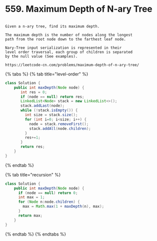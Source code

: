 # 559. Maximum Depth of N-ary Tree

```text

Given a n-ary tree, find its maximum depth.

The maximum depth is the number of nodes along the longest 
path from the root node down to the farthest leaf node.

Nary-Tree input serialization is represented in their 
level order traversal, each group of children is separated 
by the null value (See examples).

https://leetcode-cn.com/problems/maximum-depth-of-n-ary-tree/
```

{% tabs %}
{% tab title="level-order" %}
```java
class Solution {
    public int maxDepth(Node node) {
       int res = 0;
       if (node == null) return res;
       LinkedList<Node> stack = new LinkedList<>();
       stack.addLast(node);
       while (!stack.isEmpty()) {
         int size = stack.size();
         for (int i=0; i<size; i++) {
           node = stack.removeFirst();
           stack.addAll(node.children);
         }
         res+=1;
       }
       return res;
    }
}
```
{% endtab %}

{% tab title="recursion" %}
```java
class Solution {
    public int maxDepth(Node node) {
      if (node == null) return 0;
      int max = 1;
      for (Node n:node.children) {
        max = Math.max(1 + maxDepth(n), max);
      }
      return max;
    }
}
```
{% endtab %}
{% endtabs %}


